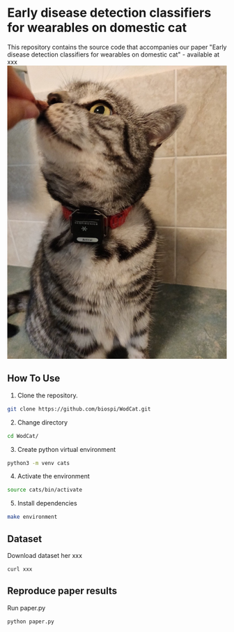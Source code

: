 # Early disease detection classifiers for wearables on domestic cat
This repository contains the source code that accompanies our paper "Early disease detection classifiers for wearables on domestic cat" - available at xxx
![One of the cat that took part in the study.](study_cat.jpg "One of the cat that took part in the study.")

## How To Use

1) Clone the repository.
```bash
git clone https://github.com/biospi/WodCat.git
```
2) Change directory
```bash
cd WodCat/
```
3) Create python virtual environment 
```bash
python3 -m venv cats
```
4) Activate the environment
```bash
source cats/bin/activate
```
5) Install dependencies 
```bash
make environment
```

## Dataset
Download dataset her xxx 
```bash
curl xxx
```

## Reproduce paper results
Run paper.py
```bash
python paper.py
```
